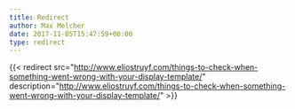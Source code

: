 ```yaml
---
title: Redirect
author: Max Melcher
date: 2017-11-05T15:47:59+00:00
type: redirect
---
```

{{< redirect src="http://www.eliostruyf.com/things-to-check-when-something-went-wrong-with-your-display-template/" description="http://www.eliostruyf.com/things-to-check-when-something-went-wrong-with-your-display-template/" >}}
